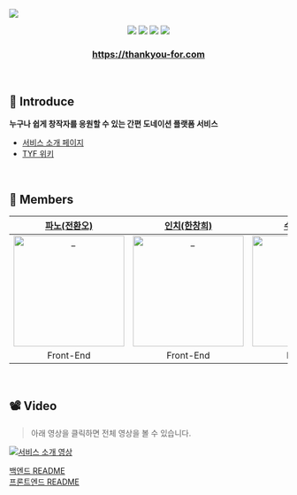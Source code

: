 <a href="https://thankyou-for.com"><img src="https://user-images.githubusercontent.com/11311739/139101550-ebdf44d2-8019-4f84-88b3-51e14d2597d8.png"></a>

<p align="center">
  <img src="https://img.shields.io/github/repo-size/woowacourse-teams/2021-tyf?style=flat-square" />
  <img src="https://img.shields.io/github/issues/woowacourse-teams/2021-tyf?style=flat-square" />
  <img src="https://img.shields.io/github/v/release/woowacourse-teams/2021-tyf?color=red&include_prereleases&style=flat-square" />
  <img src="https://img.shields.io/website?down_color=lightgrey&down_message=offline&style=flat-square&up_color=green&up_message=online&url=https%3A%2F%2Fthankyou-for.com" />
</p>

<h3 align="center"><a href="https://thankyou-for.com">https://thankyou-for.com</a></h3>

<br />

## 🤗 Introduce
**누구나 쉽게 창작자를 응원할 수 있는 간편 도네이션 플랫폼 서비스**

- [서비스 소개 페이지](https://sites.google.com/woowahan.com/wooteco-demo-3rd/thank-you-for?authuser=0) <br/>
- [TYF 위키](https://github.com/woowacourse-teams/2021-tyf/wiki)

<br />

## 🥰 Members

|                      [파노(전환오)](https://github.com/jho2301)                       |                      [인치(한창희)](https://github.com/hchayan)                       |                        [수리(이다원)](https://github.com/DWL5)                        |                      [파즈(강승윤)](https://github.com/Be-poz)                       |                      [조이(김주원)](https://github.com/Joyykim)                      |                       [로키(김경록)](https://github.com/Rok93)                       |
| :-----------------------------------------------------------------------------------: | :-----------------------------------------------------------------------------------: | :-----------------------------------------------------------------------------------: | :----------------------------------------------------------------------------------: | :----------------------------------------------------------------------------------: | :----------------------------------------------------------------------------------: |
| <img src="https://avatars.githubusercontent.com/u/44419181?v=4" width=200px alt="_"/> | <img src="https://avatars.githubusercontent.com/u/11311739?v=4" width=200px alt="_"/> | <img src="https://avatars.githubusercontent.com/u/18106839?v=4" width=200px alt="_"/> | <img src="https://avatars.githubusercontent.com/u/45073750?v=4" width=200px alt="_"> | <img src="https://avatars.githubusercontent.com/u/56679885?v=4" width=200px alt="_"> | <img src="https://avatars.githubusercontent.com/u/47850258?v=4" width=200px alt="_"> |
|                                       Front-End                                       |                                       Front-End                                       |                                       Back-End                                        |                                       Back-End                                       |                                       Back-End                                       |                                       Back-End                                       |

<br />

## 📽 Video
> 아래 영상을 클릭하면 전체 영상을 볼 수 있습니다.

<a href="https://youtu.be/AMPssNBZX_M"><img src="https://user-images.githubusercontent.com/11311739/139111170-ff173669-ce2c-4417-bd2e-acf71fcf6528.gif" alt="서비스 소개 영상"></a>

[백엔드 README](https://github.com/woowacourse-teams/2021-tyf/blob/main/server/README.md)  
[프론트엔드 README](https://github.com/woowacourse-teams/2021-tyf/blob/main/client/README.md)

